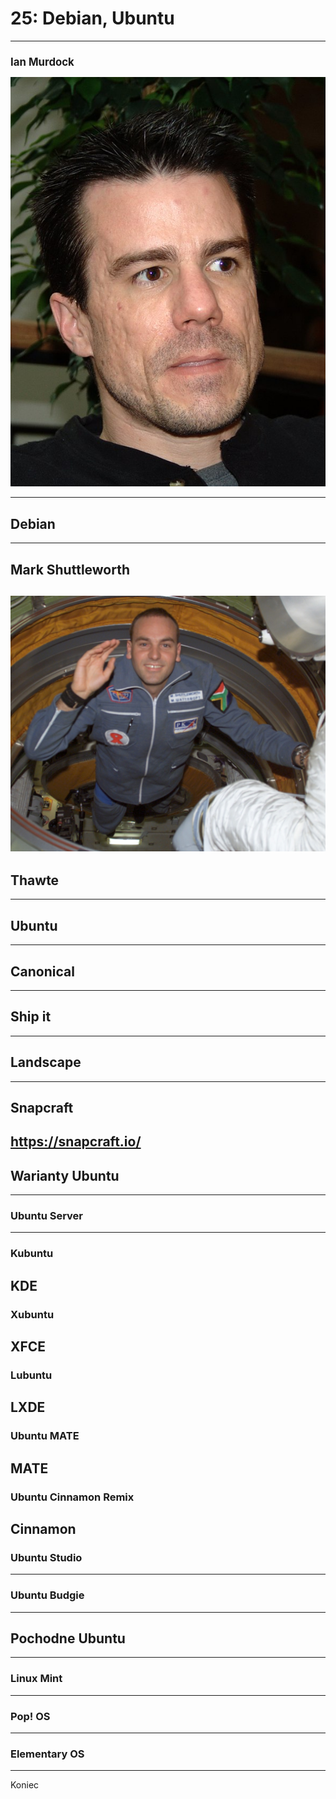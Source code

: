 # 25: Debian, Ubuntu
------
## Ian Murdock

![Ian Murdock](img/ian-murdock.jpg) <!-- .element: style="height: 60vh;" -->
<style>
#ian-murdock { font-size: 1.2em; }
</style>
---
## Debian

------
## Mark Shuttleworth

![Mark Shuttleworth](img/mark-shuttleworth.jpg) <!-- .element: style="height: 60vh;" -->
---
## Thawte
---
## Ubuntu
---
## Canonical
---
## Ship it
---
## Landscape
---
## Snapcraft

<https://snapcraft.io/>
------
## Warianty Ubuntu
---
### Ubuntu Server
---
### Kubuntu

KDE
---
### Xubuntu

XFCE
---
### Lubuntu

LXDE
---
### Ubuntu MATE

MATE
---
### Ubuntu Cinnamon Remix

Cinnamon
---
### Ubuntu Studio
---
### Ubuntu Budgie
------
## Pochodne Ubuntu
---
### Linux Mint
---
### Pop! OS
---
### Elementary OS
------
Koniec

